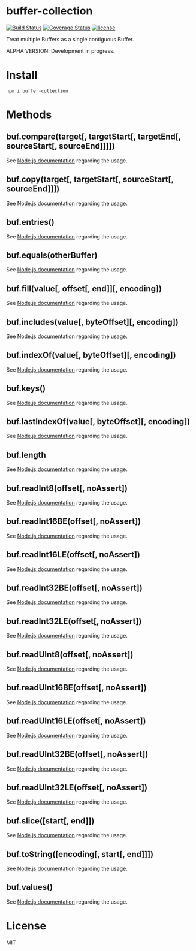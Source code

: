 buffer-collection
=======

[![Build Status](https://travis-ci.org/Daninet/buffer-collection.svg?branch=master)](https://travis-ci.org/Daninet/buffer-collection)
[![Coverage Status](https://coveralls.io/repos/github/Daninet/buffer-collection/badge.svg?branch=master)](https://coveralls.io/github/Daninet/buffer-collection?branch=master)
[![license](https://img.shields.io/github/license/Daninet/buffer-collection.svg)](https://github.com/Daninet/buffer-collection/blob/master/LICENSE)

Treat multiple Buffers as a single contiguous Buffer.

ALPHA VERSION! Development in progress.

Install
=======
    npm i buffer-collection


Methods
=======

buf.compare(target[, targetStart[, targetEnd[, sourceStart[, sourceEnd]]]])
-------
See [Node.js documentation](https://nodejs.org/api/buffer.html#buffer_buf_compare_target_targetstart_targetend_sourcestart_sourceend) regarding the usage.

buf.copy(target[, targetStart[, sourceStart[, sourceEnd]]])
-------
See [Node.js documentation](https://nodejs.org/api/buffer.html#buffer_buf_copy_target_targetstart_sourcestart_sourceend) regarding the usage.

buf.entries()
-------
See [Node.js documentation](https://nodejs.org/api/buffer.html#buffer_buf_entries) regarding the usage.

buf.equals(otherBuffer)
-------
See [Node.js documentation](https://nodejs.org/api/buffer.html#buffer_buf_equals_otherbuffer) regarding the usage.

buf.fill(value[, offset[, end]][, encoding])
-------
See [Node.js documentation](https://nodejs.org/api/buffer.html#buffer_buf_fill_value_offset_end_encoding) regarding the usage.

buf.includes(value[, byteOffset][, encoding])
-------
See [Node.js documentation](https://nodejs.org/api/buffer.html#buffer_buf_includes_value_byteoffset_encoding) regarding the usage.

buf.indexOf(value[, byteOffset][, encoding])
-------
See [Node.js documentation](https://nodejs.org/api/buffer.html#buffer_buf_indexof_value_byteoffset_encoding) regarding the usage.

buf.keys()
-------
See [Node.js documentation](https://nodejs.org/api/buffer.html#buffer_buf_keys) regarding the usage.

buf.lastIndexOf(value[, byteOffset][, encoding])
-------
See [Node.js documentation](https://nodejs.org/api/buffer.html#buffer_buf_lastindexof_value_byteoffset_encoding) regarding the usage.

buf.length
-------
See [Node.js documentation](https://nodejs.org/api/buffer.html#buffer_buf_length) regarding the usage.

buf.readInt8(offset[, noAssert])
-------
See [Node.js documentation](https://nodejs.org/api/buffer.html#buffer_buf_readint8_offset_noassert) regarding the usage.

buf.readInt16BE(offset[, noAssert])
-------
See [Node.js documentation](https://nodejs.org/api/buffer.html#buffer_buf_readint16be_offset_noassert) regarding the usage.

buf.readInt16LE(offset[, noAssert])
-------
See [Node.js documentation](https://nodejs.org/api/buffer.html#buffer_buf_readint16le_offset_noassert) regarding the usage.

buf.readInt32BE(offset[, noAssert])
-------
See [Node.js documentation](https://nodejs.org/api/buffer.html#buffer_buf_readint32be_offset_noassert) regarding the usage.

buf.readInt32LE(offset[, noAssert])
-------
See [Node.js documentation](https://nodejs.org/api/buffer.html#buffer_buf_readint32le_offset_noassert) regarding the usage.

buf.readUInt8(offset[, noAssert])
-------
See [Node.js documentation](https://nodejs.org/api/buffer.html#buffer_buf_readuint8_offset_noassert) regarding the usage.

buf.readUInt16BE(offset[, noAssert])
-------
See [Node.js documentation](https://nodejs.org/api/buffer.html#buffer_buf_readuint16be_offset_noassert) regarding the usage.

buf.readUInt16LE(offset[, noAssert])
-------
See [Node.js documentation](https://nodejs.org/api/buffer.html#buffer_buf_readuint16le_offset_noassert) regarding the usage.

buf.readUInt32BE(offset[, noAssert])
-------
See [Node.js documentation](https://nodejs.org/api/buffer.html#buffer_buf_readuint32be_offset_noassert) regarding the usage.

buf.readUInt32LE(offset[, noAssert])
-------
See [Node.js documentation](https://nodejs.org/api/buffer.html#buffer_buf_readuint32le_offset_noassert) regarding the usage.

buf.slice([start[, end]])
-------
See [Node.js documentation](https://nodejs.org/api/buffer.html#buffer_buf_slice_start_end) regarding the usage.

buf.toString([encoding[, start[, end]]])
-------
See [Node.js documentation](https://nodejs.org/api/buffer.html#buffer_buf_tostring_encoding_start_end) regarding the usage.

buf.values()
-------
See [Node.js documentation](https://nodejs.org/api/buffer.html#buffer_buf_values) regarding the usage.



License
=======
MIT